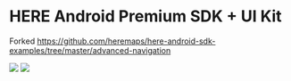 # HERE Android Premium SDK + UI Kit
Forked https://github.com/heremaps/here-android-sdk-examples/tree/master/advanced-navigation

![](https://i.imgur.com/Am5NPFE.png)
![](https://i.imgur.com/m6cERoP.png)
